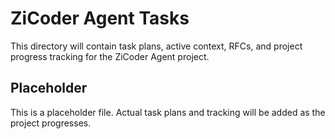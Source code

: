 # ZiCoder Agent Tasks

This directory will contain task plans, active context, RFCs, and project progress tracking for the ZiCoder Agent project.

## Placeholder

This is a placeholder file. Actual task plans and tracking will be added as the project progresses.
